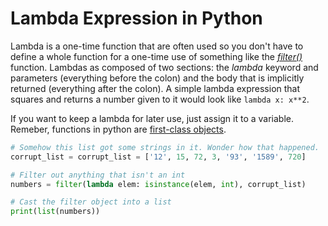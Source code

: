 # Lambda Expression in Python
Lambda is a one-time function that are often used so you don't have to define a whole function for a one-time use of something like the [_filter()_](https://www.geeksforgeeks.org/filter-in-python/) function. Lambdas as composed of two sections: the _lambda_ keyword and parameters (everything before the colon) and the 
body that is implicitly returned (everything after the colon). A simple lambda expression that squares and returns a number given to it would look like `lambda x: x**2`.

If you want to keep a lambda for later use, just assign it to a variable. Remeber, functions in python are [first-class objects](https://www.geeksforgeeks.org/first-class-functions-python/).
```Python
# Somehow this list got some strings in it. Wonder how that happened.
corrupt_list = corrupt_list = ['12', 15, 72, 3, '93', '1589', 720]

# Filter out anything that isn't an int
numbers = filter(lambda elem: isinstance(elem, int), corrupt_list)

# Cast the filter object into a list
print(list(numbers))
```
